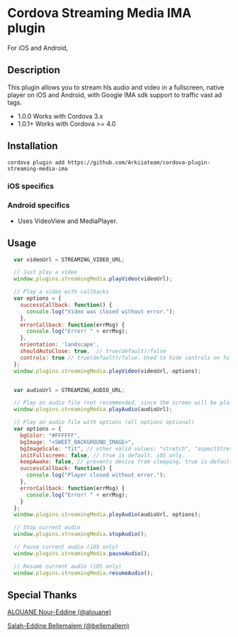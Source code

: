 # Cordova Streaming Media IMA plugin

For iOS and Android,

## Description

This plugin allows you to stream hls audio and video in a fullscreen, native player on iOS and Android, with Google IMA sdk support to traffic vast ad tags.

* 1.0.0 Works with Cordova 3.x
* 1.0.1+ Works with Cordova >= 4.0

## Installation

```
cordova plugin add https://github.com/Arkiiateam/cordova-plugin-streaming-media-ima
```

### iOS specifics

### Android specifics
* Uses VideoView and MediaPlayer.

## Usage

```javascript
  var videoUrl = STREAMING_VIDEO_URL;

  // Just play a video
  window.plugins.streamingMedia.playVideo(videoUrl);

  // Play a video with callbacks
  var options = {
    successCallback: function() {
      console.log("Video was closed without error.");
    },
    errorCallback: function(errMsg) {
      console.log("Error! " + errMsg);
    },
    orientation: 'landscape',
    shouldAutoClose: true,  // true(default)/false
    controls: true // true(default)/false. Used to hide controls on fullscreen
  };
  window.plugins.streamingMedia.playVideo(videoUrl, options);


  var audioUrl = STREAMING_AUDIO_URL;

  // Play an audio file (not recommended, since the screen will be plain black)
  window.plugins.streamingMedia.playAudio(audioUrl);

  // Play an audio file with options (all options optional)
  var options = {
    bgColor: "#FFFFFF",
    bgImage: "<SWEET_BACKGROUND_IMAGE>",
    bgImageScale: "fit", // other valid values: "stretch", "aspectStretch"
    initFullscreen: false, // true is default. iOS only.
    keepAwake: false, // prevents device from sleeping. true is default. Android only.
    successCallback: function() {
      console.log("Player closed without error.");
    },
    errorCallback: function(errMsg) {
      console.log("Error! " + errMsg);
    }
  };
  window.plugins.streamingMedia.playAudio(audioUrl, options);

  // Stop current audio
  window.plugins.streamingMedia.stopAudio();

  // Pause current audio (iOS only)
  window.plugins.streamingMedia.pauseAudio();

  // Resume current audio (iOS only)
  window.plugins.streamingMedia.resumeAudio();  

```

## Special Thanks

[ALOUANE Nour-Eddine (@alouane)](https://github.com/alouane)

[Salah-Eddine Bellemalem (@bellemallem)](https://github.com/bellemallem)
